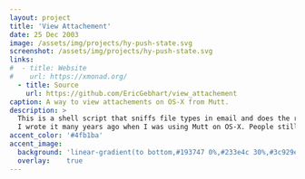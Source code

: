```yaml
---
layout: project
title: 'View Attachement'
date: 25 Dec 2003
image: /assets/img/projects/hy-push-state.svg
screenshot: /assets/img/projects/hy-push-state.svg
links:
#  - title: Website
#    url: https://xmonad.org/
  - title: Source
    url: https://github.com/EricGebhart/view_attachement
caption: A way to view attachements on OS-X from Mutt.
description: >
  This is a shell script that sniffs file types in email and does the right thing.
  I wrote it many years ago when I was using Mutt on OS-X. People still use it.
accent_color: '#4fb1ba'
accent_image:
  background: 'linear-gradient(to bottom,#193747 0%,#233e4c 30%,#3c929e 50%,#d5d5d4 70%,#cdccc8 100%)'
  overlay:    true
---
```

